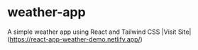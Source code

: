 # weather-app
A simple weather app using React and Tailwind CSS
|Visit Site|(https://react-app-weather-demo.netlify.app/)
